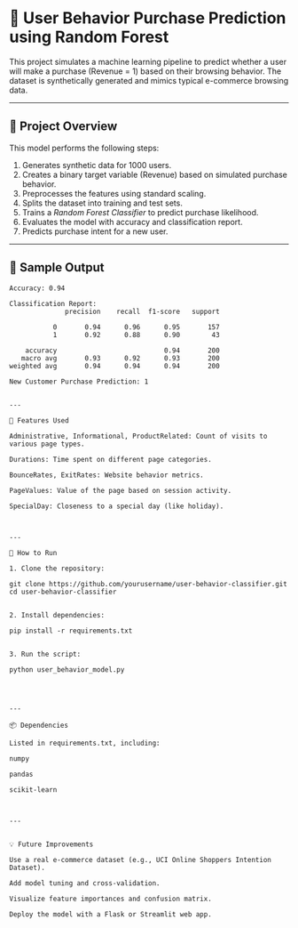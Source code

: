 # 🛒 User Behavior Purchase Prediction using Random Forest

This project simulates a machine learning pipeline to predict whether a user will make a purchase (Revenue = 1) based on their browsing behavior. The dataset is synthetically generated and mimics typical e-commerce browsing data.

---

## 📌 Project Overview

This model performs the following steps:

1. Generates synthetic data for 1000 users.
2. Creates a binary target variable (Revenue) based on simulated purchase behavior.
3. Preprocesses the features using standard scaling.
4. Splits the dataset into training and test sets.
5. Trains a *Random Forest Classifier* to predict purchase likelihood.
6. Evaluates the model with accuracy and classification report.
7. Predicts purchase intent for a new user.

---

## 🧪 Sample Output

```plaintext
Accuracy: 0.94

Classification Report:
              precision    recall  f1-score   support

           0       0.94      0.96      0.95       157
           1       0.92      0.88      0.90        43

    accuracy                           0.94       200
   macro avg       0.93      0.92      0.93       200
weighted avg       0.94      0.94      0.94       200

New Customer Purchase Prediction: 1


---

🧠 Features Used

Administrative, Informational, ProductRelated: Count of visits to various page types.

Durations: Time spent on different page categories.

BounceRates, ExitRates: Website behavior metrics.

PageValues: Value of the page based on session activity.

SpecialDay: Closeness to a special day (like holiday).



---

🚀 How to Run

1. Clone the repository:

git clone https://github.com/yourusername/user-behavior-classifier.git
cd user-behavior-classifier


2. Install dependencies:

pip install -r requirements.txt


3. Run the script:

python user_behavior_model.py




---

📦 Dependencies

Listed in requirements.txt, including:

numpy

pandas

scikit-learn



---


💡 Future Improvements

Use a real e-commerce dataset (e.g., UCI Online Shoppers Intention Dataset).

Add model tuning and cross-validation.

Visualize feature importances and confusion matrix.

Deploy the model with a Flask or Streamlit web app.